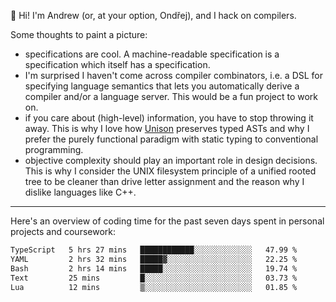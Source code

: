 :wave: Hi! I'm Andrew (or, at your option, Ondřej), and I hack on compilers. 

Some thoughts to paint a picture:
- specifications are cool. A machine-readable specification is a specification which itself has a specification.
- I'm surprised I haven't come across compiler combinators, i.e. a DSL for specifying language semantics that lets you automatically derive a compiler and/or a language server. This would be a fun project to work on.
- if you care about (high-level) information, you have to stop throwing it away. This is why I love how [Unison](https://github.com/unisonweb/unison) preserves typed ASTs and why I prefer the purely functional paradigm with static typing to conventional programming.
- objective complexity should play an important role in design decisions. This is why I consider the UNIX filesystem principle of a unified rooted tree to be cleaner than drive letter assignment and the reason why I dislike languages like C++.

---

Here's an overview of coding time for the past seven days spent in personal projects and coursework:
<!--START_SECTION:waka-->

```txt
TypeScript   5 hrs 27 mins   ████████████░░░░░░░░░░░░░   47.99 %
YAML         2 hrs 32 mins   █████▓░░░░░░░░░░░░░░░░░░░   22.25 %
Bash         2 hrs 14 mins   █████░░░░░░░░░░░░░░░░░░░░   19.74 %
Text         25 mins         █░░░░░░░░░░░░░░░░░░░░░░░░   03.73 %
Lua          12 mins         ▒░░░░░░░░░░░░░░░░░░░░░░░░   01.85 %
```

<!--END_SECTION:waka-->

<!--
**viluon/viluon** is a ✨ _special_ ✨ repository because its `README.md` (this file) appears on your GitHub profile.

Here are some ideas to get you started:

- 🔭 I’m currently working on ...
- 🌱 I’m currently learning ...
- 👯 I’m looking to collaborate on ...
- 🤔 I’m looking for help with ...
- 💬 Ask me about ...
- 📫 How to reach me: ...
- 😄 Pronouns: ...
- ⚡ Fun fact: ...
-->
